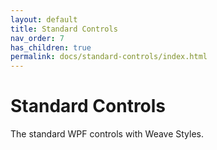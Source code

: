 ```yaml
---
layout: default
title: Standard Controls
nav_order: 7
has_children: true
permalink: docs/standard-controls/index.html
---
```


# Standard Controls

The standard WPF controls with Weave Styles.